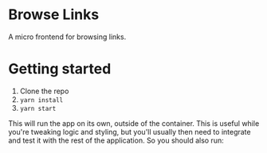 # Browse Links

A micro frontend for browsing links.

# Getting started

1. Clone the repo
2. `yarn install`
3. `yarn start`

This will run the app on its own, outside of the container. This is useful while
you're tweaking logic and styling, but you'll usually then need to integrate and
test it with the rest of the application. So you should also run:
